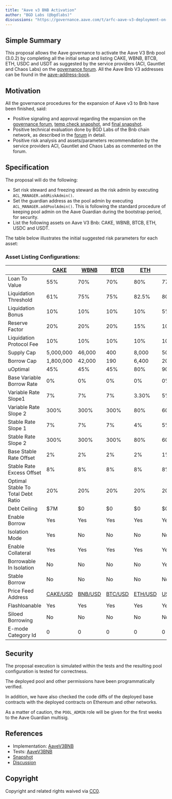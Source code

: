 ```yaml
---
title: "Aave v3 BNB Activation"
author: "BGD Labs (@bgdlabs)"
discussions: "https://governance.aave.com/t/arfc-aave-v3-deployment-on-bnb-chain/12609/"
---
```


## Simple Summary

This proposal allows the Aave governance to activate the Aave V3 Bnb pool (3.0.2) by completing all the initial setup and listing CAKE, WBNB, BTCB, ETH, USDC and USDT as suggested by the service providers (ACI, Gauntlet and Chaos Labs) on the [governance forum](https://governance.aave.com/t/arfc-aave-v3-deployment-on-bnb-chain/12609/). All the Aave Bnb V3 addresses can be found in the [aave-address-book](https://github.com/bgd-labs/aave-address-book/blob/main/src/AaveV3BNB.sol).

## Motivation

All the governance procedures for the expansion of Aave v3 to Bnb have been finished, said:

- Positive signaling and approval regarding the expansion on the [governance forum](https://governance.aave.com/t/temp-check-aave-v3-deployment-on-bnb-chain/12412/), [temp check snapshot](https://snapshot.org/#/aave.eth/proposal/0x4579b562a4ea07c52871f724a8baf156514a97384e9427156d04fb6f0ae91515), and [final snapshot](https://snapshot.org/#/aave.eth/proposal/0x60d44523a63e022fcca2f54aa3b84977e49fec0bdf15c9a298122422f6dd5902).
- Positive technical evaluation done by BGD Labs of the Bnb chain network, as described in the [forum](https://governance.aave.com/t/bgd-aave-bnb-chain-infrastructure-technical-evaluation/13752) in detail.
- Positive risk analysis and assets/parameters recommendation by the service providers ACI, Gauntlet and Chaos Labs as commented on the forum.

## Specification

The proposal will do the following:

- Set risk steward and freezing steward as the risk admin by executing `ACL_MANAGER.addRiskAdmin()`.
- Set the guardian address as the pool admin by executing `ACL_MANAGER.addPoolAdmin()`.
  This is following the standard procedure of keeping pool admin on the Aave Guardian during the bootstrap period, for security.
- List the following assets on Aave V3 Bnb: CAKE, WBNB, BTCB, ETH, USDC and USDT.

The table below illustrates the initial suggested risk parameters for each asset:

### Asset Listing Configurations:

|                                    | [CAKE](https://bscscan.com/token/0x0e09fabb73bd3ade0a17ecc321fd13a19e81ce82)       | [WBNB](https://bscscan.com/token/0xbb4CdB9CBd36B01bD1cBaEBF2De08d9173bc095c)      | [BTCB](https://bscscan.com/token/0x7130d2a12b9bcbfae4f2634d864a1ee1ce3ead9c)      | [ETH](https://bscscan.com/token/0x2170ed0880ac9a755fd29b2688956bd959f933f8)       | [USDC](https://bscscan.com/token/0x8ac76a51cc950d9822d68b83fe1ad97b32cd580d)       | [USDT](https://bscscan.com/token/0x55d398326f99059ff775485246999027b3197955)       |
| ---------------------------------- | ---------------------------------------------------------------------------------- | --------------------------------------------------------------------------------- | --------------------------------------------------------------------------------- | --------------------------------------------------------------------------------- | ---------------------------------------------------------------------------------- | ---------------------------------------------------------------------------------- |
| Loan To Value                      | 55%                                                                                | 70%                                                                               | 70%                                                                               | 80%                                                                               | 77%                                                                                | 75%                                                                                |
| Liquidation Threshold              | 61%                                                                                | 75%                                                                               | 75%                                                                               | 82.5%                                                                             | 80%                                                                                | 80%                                                                                |
| Liquidation Bonus                  | 10%                                                                                | 10%                                                                               | 10%                                                                               | 10%                                                                               | 5%                                                                                 | 5%                                                                                 |
| Reserve Factor                     | 20%                                                                                | 20%                                                                               | 20%                                                                               | 15%                                                                               | 10%                                                                                | 10%                                                                                |
| Liquidation Protocol Fee           | 10%                                                                                | 10%                                                                               | 10%                                                                               | 10%                                                                               | 10%                                                                                | 10%                                                                                |
| Supply Cap                         | 5,000,000                                                                          | 46,000                                                                            | 400                                                                               | 8,000                                                                             | 50,000,000                                                                         | 50,000,000                                                                         |
| Borrow Cap                         | 1,800,000                                                                          | 42,000                                                                            | 190                                                                               | 6,400                                                                             | 20,000,000                                                                         | 20,000,000                                                                         |
| uOptimal                           | 45%                                                                                | 45%                                                                               | 45%                                                                               | 80%                                                                               | 90%                                                                                | 90%                                                                                |
| Base Variable Borrow Rate          | 0%                                                                                 | 0%                                                                                | 0%                                                                                | 0%                                                                                | 0%                                                                                 | 0%                                                                                 |
| Variable Rate Slope1               | 7%                                                                                 | 7%                                                                                | 7%                                                                                | 3.30%                                                                             | 5%                                                                                 | 5%                                                                                 |
| Variable Rate Slope 2              | 300%                                                                               | 300%                                                                              | 300%                                                                              | 80%                                                                               | 60%                                                                                | 75%                                                                                |
| Stable Rate Slope 1                | 7%                                                                                 | 7%                                                                                | 7%                                                                                | 4%                                                                                | 5%                                                                                 | 5%                                                                                 |
| Stable Rate Slope 2                | 300%                                                                               | 300%                                                                              | 300%                                                                              | 80%                                                                               | 60%                                                                                | 75%                                                                                |
| Base Stable Rate Offset            | 2%                                                                                 | 2%                                                                                | 2%                                                                                | 2%                                                                                | 1%                                                                                 | 1%                                                                                 |
| Stable Rate Excess Offset          | 8%                                                                                 | 8%                                                                                | 8%                                                                                | 8%                                                                                | 8%                                                                                 | 8%                                                                                 |
| Optimal Stable To Total Debt Ratio | 20%                                                                                | 20%                                                                               | 20%                                                                               | 20%                                                                               | 20%                                                                                | 20%                                                                                |
| Debt Ceiling                       | $7M                                                                                | $0                                                                                | $0                                                                                | $0                                                                                | $0                                                                                 | $0                                                                                 |
| Enable Borrow                      | Yes                                                                                | Yes                                                                               | Yes                                                                               | Yes                                                                               | Yes                                                                                | Yes                                                                                |
| Isolation Mode                     | Yes                                                                                | No                                                                                | No                                                                                | No                                                                                | No                                                                                 | No                                                                                 |
| Enable Collateral                  | Yes                                                                                | Yes                                                                               | Yes                                                                               | Yes                                                                               | Yes                                                                                | Yes                                                                                |
| Borrowable In Isolation            | No                                                                                 | No                                                                                | No                                                                                | No                                                                                | Yes                                                                                | Yes                                                                                |
| Stable Borrow                      | No                                                                                 | No                                                                                | No                                                                                | No                                                                                | No                                                                                 | No                                                                                 |
| Price Feed Address                 | [CAKE/USD](https://bscscan.com/address/0xB6064eD41d4f67e353768aA239cA86f4F73665a1) | [BNB/USD](https://bscscan.com/address/0x0567F2323251f0Aab15c8dFb1967E4e8A7D42aeE) | [BTC/USD](https://bscscan.com/address/0x264990fbd0A4796A3E3d8E37C4d5F87a3aCa5Ebf) | [ETH/USD](https://bscscan.com/address/0x9ef1B8c0E4F7dc8bF5719Ea496883DC6401d5b2e) | [USDC/USD](https://bscscan.com/address/0x51597f405303C4377E36123cBc172b13269EA163) | [USDT/USD](https://bscscan.com/address/0xB97Ad0E74fa7d920791E90258A6E2085088b4320) |
| Flashloanable                      | Yes                                                                                | Yes                                                                               | Yes                                                                               | Yes                                                                               | Yes                                                                                | Yes                                                                                |
| Siloed Borrowing                   | No                                                                                 | No                                                                                | No                                                                                | No                                                                                | No                                                                                 | No                                                                                 |
| E-mode Category Id                 | 0                                                                                  | 0                                                                                 | 0                                                                                 | 0                                                                                 | 0                                                                                  | 0                                                                                  |

## Security

The proposal execution is simulated within the tests and the resulting pool configuration is tested for correctness.

The deployed pool and other permissions have been programmatically verified.

In addition, we have also checked the code diffs of the deployed base contracts with the deployed contracts on Ethereum and other networks.

As a matter of caution, the `POOL_ADMIN` role will be given for the first weeks to the Aave Guardian multisig.

## References

- Implementation: [AaveV3BNB](https://github.com/bgd-labs/aave-proposals-v3/blob/main/src/20231122_AaveV3Bnb_AaveV3BNBActivation/AaveV3Bnb_AaveV3BNBActivation_20231122.sol)
- Tests: [AaveV3BNB](https://github.com/bgd-labs/aave-proposals-v3/blob/main/src/20231122_AaveV3Bnb_AaveV3BNBActivation/AaveV3Bnb_AaveV3BNBActivation_20231122.t.sol)
- [Snapshot](https://snapshot.org/#/aave.eth/proposal/0x60d44523a63e022fcca2f54aa3b84977e49fec0bdf15c9a298122422f6dd5902)
- [Discussion](https://governance.aave.com/t/arfc-aave-v3-deployment-on-bnb-chain/12609/)

## Copyright

Copyright and related rights waived via [CC0](https://creativecommons.org/publicdomain/zero/1.0/).

